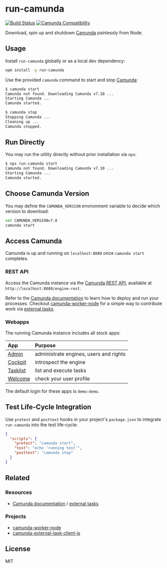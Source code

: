 # run-camunda

[![Build Status](https://travis-ci.org/nikku/run-camunda.svg?branch=master)](https://travis-ci.org/nikku/run-camunda)
[![Camunda Compatibility](https://img.shields.io/badge/Camunda-7.8%20%7C%207.10-blue.svg)](#choose-camunda-version)

Download, spin up and shutdown [Camunda](https://camunda.org/) painlessly from Node.


## Usage

Install `run-camunda` globally or as a local dev dependency:

```sh
npm install -g run-camunda
```

Use the provided `camunda` command to start and stop [Camunda](https://camunda.org/):

```sh
$ camunda start
Camunda not found. Downloading Camunda v7.10 ...
Starting Camunda ...
Camunda started.

$ camunda stop
Stopping Camunda ...
Cleaning up ...
Camunda stopped.
```


## Run Directly

You may run the utility directly without prior installation via `npx`:

```sh
$ npx run-camunda start
Camunda not found. Downloading Camunda v7.10 ...
Starting Camunda ...
Camunda started.
```


## Choose Camunda Version

You may define the `CAMUNDA_VERSION` environment variable to decide which version to download:

```sh
set CAMUNDA_VERSION=7.8
camunda start
```


## Access Camunda

Camunda is up and running on `localhost:8080` once `camunda start` completes.

### REST API

Access the Camunda instance via the [Camunda REST API](https://docs.camunda.org/manual/latest/reference/rest/overview/distro-use/), available at `http://localhost:8080/engine-rest`.

Refer to the [Camunda documentation](https://docs.camunda.org/manual/latest/reference/rest/) to learn how to deploy and run your processes. Checkout [camunda-worker-node](https://github.com/nikku/camunda-worker-node) for a simple way to contribute work via [external tasks](https://docs.camunda.org/manual/latest/user-guide/process-engine/external-tasks/).


### Webapps

The running Camunda instance includes all stock apps:

| App | Purpose |
| :--- | :--- |
| [Admin](http://localhost:8080/camunda/app/admin/) | administrate engines, users and rights |
| [Cockpit](http://localhost:8080/camunda/app/cockpit/) | introspect the engine |
| [Tasklist](http://localhost:8080/camunda/app/tasklist/) | list and execute tasks |
| [Welcome](http://localhost:8080/camunda/app/welcome/) | check your user profile |

The default login for these apps is `demo:demo`.


## Test Life-Cycle Integration

Use `pretest` and `posttest` hooks in your project's `package.json` to integrate `run-camunda` into the test life-cycle:

```json
{
  "scripts": {
    "pretest": "camunda start",
    "test": "echo 'running test'",
    "posttest": "camunda stop"
  }
}
```


## Related


### Resources

* [Camunda documentation](https://docs.camunda.org/manual/latest/) / [external tasks](https://docs.camunda.org/manual/latest/user-guide/process-engine/external-tasks/)

### Projects

* [camunda-worker-node](https://github.com/nikku/camunda-worker-node)
* [camunda-external-task-client-js](https://github.com/camunda/camunda-external-task-client-js)


## License

MIT
